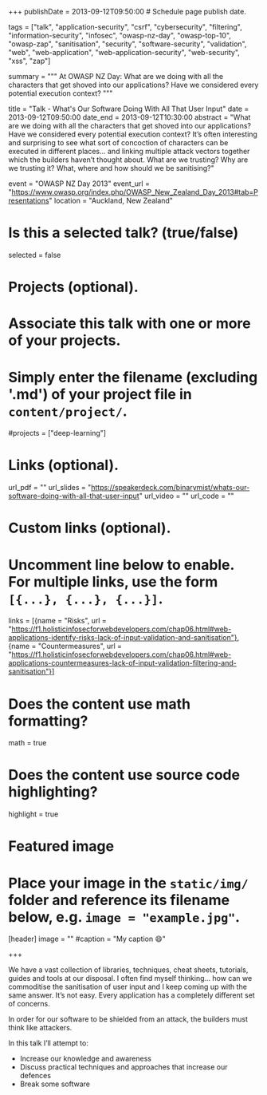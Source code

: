 +++
publishDate = 2013-09-12T09:50:00  # Schedule page publish date.

tags = ["talk", "application-security", "csrf", "cybersecurity", "filtering", "information-security", "infosec", "owasp-nz-day", "owasp-top-10", "owasp-zap", "sanitisation", "security", "software-security", "validation", "web", "web-application", "web-application-security", "web-security", "xss", "zap"]

summary = """
At OWASP NZ Day: What are we doing with all the characters that get shoved into our applications? Have we considered every potential execution context?
"""

title = "Talk - What's Our Software Doing With All That User Input"
date = 2013-09-12T09:50:00
date_end = 2013-09-12T10:30:00
abstract = "What are we doing with all the characters that get shoved into our applications? Have we considered every potential execution context? It’s often interesting and surprising to see what sort of concoction of characters can be executed in different places… and linking multiple attack vectors together which the builders haven’t thought about. What are we trusting? Why are we trusting it? What, where and how should we be sanitising?"

event = "OWASP NZ Day 2013"
event_url = "https://www.owasp.org/index.php/OWASP_New_Zealand_Day_2013#tab=Presentations"
location = "Auckland, New Zealand"

# Is this a selected talk? (true/false)
selected = false

# Projects (optional).
#   Associate this talk with one or more of your projects.
#   Simply enter the filename (excluding '.md') of your project file in `content/project/`.
#projects = ["deep-learning"]

# Links (optional).
url_pdf = ""
url_slides = "https://speakerdeck.com/binarymist/whats-our-software-doing-with-all-that-user-input"
url_video = ""
url_code = ""

# Custom links (optional).
#   Uncomment line below to enable. For multiple links, use the form `[{...}, {...}, {...}]`.
links = [{name = "Risks", url = "https://f1.holisticinfosecforwebdevelopers.com/chap06.html#web-applications-identify-risks-lack-of-input-validation-and-sanitisation"}, {name = "Countermeasures", url = "https://f1.holisticinfosecforwebdevelopers.com/chap06.html#web-applications-countermeasures-lack-of-input-validation-filtering-and-sanitisation"}]

# Does the content use math formatting?
math = true

# Does the content use source code highlighting?
highlight = true

# Featured image
# Place your image in the `static/img/` folder and reference its filename below, e.g. `image = "example.jpg"`.
[header]
image = ""
#caption = "My caption :smile:"

+++

We have a vast collection of libraries, techniques, cheat sheets, tutorials, guides and tools at our disposal. I often find myself thinking… how can we commoditise the sanitisation of user input and I keep coming up with the same answer. It’s not easy. Every application has a completely different set of concerns.

In order for our software to be shielded from an attack, the builders must think like attackers.

In this talk I’ll attempt to:

* Increase our knowledge and awareness
* Discuss practical techniques and approaches that increase our defences
* Break some software

<script async class="speakerdeck-embed" data-id="bd7eb04bff6147bbaa67911e2e48d45c" data-ratio="1.33333333333333" src="//speakerdeck.com/assets/embed.js"></script>
<br>


